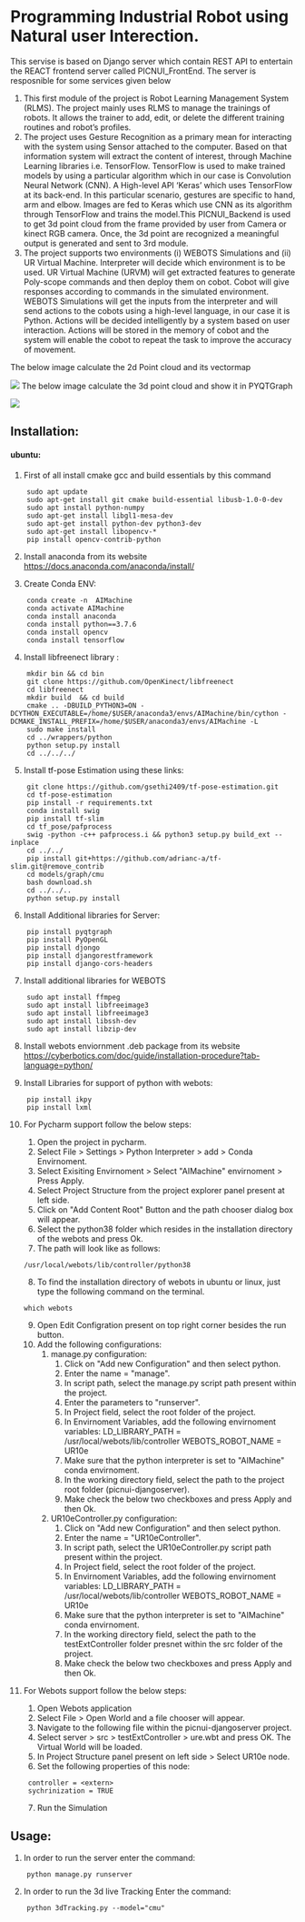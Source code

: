 # Programming Industrial Robot using Natural user Interection.


This servise is based on Django server which contain REST API to entertain the REACT frontend server called PICNUI_FrontEnd. The server is resposnible for some services given below
1.  This first module of the project is Robot Learning Management System (RLMS). The project mainly uses RLMS to manage the trainings of robots. It allows the trainer to add, edit, or delete the different training routines and robot’s profiles. 
2. The project uses Gesture Recognition as a primary mean for interacting with the system using Sensor attached to the computer. Based on that information system will extract the content of interest, through Machine Learning libraries i.e. TensorFlow. TensorFlow is used to make trained models by using a particular algorithm which in our case is Convolution Neural Network (CNN). A High-level API ‘Keras’ which uses TensorFlow at its back-end. In this particular scenario, gestures are specific to hand, arm and elbow. Images are fed to Keras which use CNN as its algorithm through TensorFlow and trains the model.This PICNUI_Backend is used to get 3d point cloud from the frame provided by user from Camera or kinect RGB camera.  Once, the 3d point are recognized a meaningful output is generated and sent to 3rd module.
3. The project supports two environments (i) WEBOTS Simulations and (ii) UR Virtual Machine. Interpreter will decide which environment is to be used. UR Virtual Machine (URVM) will get extracted features to generate Poly-scope commands and then deploy them on cobot. Cobot will give responses according to commands in the simulated environment. WEBOTS Simulations will get the inputs from the interpreter and will send actions to the cobots using a high-level language, in our case it is Python. Actions will be decided intelligently by a system based on user interaction. Actions will be stored in the memory of cobot and the system will enable the cobot to repeat the task to improve the accuracy of movement. 

The below image calculate the 2d Point cloud and its vectormap 

![](server/images/demo1.png)
The below image calculate the 3d point cloud and show it in PYQTGraph

![](server/images/demo2.png)

## Installation:
#### ubuntu:
1. First of all install cmake gcc and build essentials by this command
```
	sudo apt update 
	sudo apt-get install git cmake build-essential libusb-1.0-0-dev
	sudo apt install python-numpy
	sudo apt-get install libgl1-mesa-dev
	sudo apt-get install python-dev python3-dev
	sudo apt-get install libopencv-*
	pip install opencv-contrib-python
```


2. Install anaconda from its website <https://docs.anaconda.com/anaconda/install/>

3.  Create Conda ENV:

```
	conda create -n  AIMachine
	conda activate AIMachine
	conda install anaconda
	conda install python==3.7.6
	conda install opencv
	conda install tensorflow
```


4. Install libfreenect library :

```
	mkdir bin && cd bin
	git clone https://github.com/OpenKinect/libfreenect
	cd libfreenect
	mkdir build  && cd build
	cmake .. -DBUILD_PYTHON3=ON -DCYTHON_EXECUTABLE=/home/$USER/anaconda3/envs/AIMachine/bin/cython -DCMAKE_INSTALL_PREFIX=/home/$USER/anaconda3/envs/AIMachine -L
	sudo make install
	cd ../wrappers/python
	python setup.py install
	cd ../../../
```

5. Install tf-pose Estimation using these links:

```
	git clone https://github.com/gsethi2409/tf-pose-estimation.git
	cd tf-pose-estimation
	pip install -r requirements.txt
	conda install swig
	pip install tf-slim
	cd tf_pose/pafprocess
	swig -python -c++ pafprocess.i && python3 setup.py build_ext --inplace
	cd ../../
	pip install git+https://github.com/adrianc-a/tf-slim.git@remove_contrib
	cd models/graph/cmu
	bash download.sh
	cd ../../..
	python setup.py install
```
6. Install Additional libraries for Server:

```
    pip install pyqtgraph
    pip install PyOpenGL
    pip install djongo
    pip install djangorestframework
    pip install django-cors-headers
```
7. Install additional libraries for WEBOTS 

```
	sudo apt install ffmpeg
	sudo apt install libfreeimage3
	sudo apt install libfreeimage3
	sudo apt install libssh-dev
	sudo apt install libzip-dev
```

8. Install webots enviornment  .deb package from its website <https://cyberbotics.com/doc/guide/installation-procedure?tab-language=python/>

9. Install Libraries for support of python with webots:
```
	pip install ikpy
	pip install lxml
```

10. For Pycharm support follow the below steps:
	1. Open the project in pycharm.
	2. Select File > Settings > Python Interpreter > add > Conda Envirnoment.
	3. Select Exisiting Envirnoment > Select "AIMachine" envirnoment > Press Apply.
	4. Select Project Structure from the project explorer panel present at left side.
	5. Click on "Add Content Root" Button and the path chooser dialog box will appear.
	6. Select the python38 folder which resides in the installation directory of the webots and press Ok.
	7. The path will look like as follows:
	```
	/usr/local/webots/lib/controller/python38
	```
	8. To find the installation directory of webots in ubuntu or linux, just type the following command on the terminal.
	```
	which webots
	```
	9. Open Edit Configration present on top right corner besides the run button.
	10. Add the following configurations:
		1. manage.py configuration: 
			1. Click on "Add new Configuration" and then select python.
			2. Enter the name = "manage".
			3. In script path, select the manage.py script path present within the project.
			4. Enter the parameters to "runserver".
			5. In Project field, select the root folder of the project.
			6. In Envirnoment Variables, add the following envirnoment variables:
					LD_LIBRARY_PATH = /usr/local/webots/lib/controller
			 		WEBOTS_ROBOT_NAME = UR10e
			7. Make sure that the python interpreter is set to "AIMachine" conda envirnoment.
			8. In the working directory field, select the path to the project root folder (picnui-djangoserver).
			7. Make check the below two checkboxes and press Apply and then Ok. 
		2. UR10eController.py configuration:
			1. Click on "Add new Configuration" and then select python.
			2. Enter the name = "UR10eController".
			3. In script path, select the UR10eController.py script path present within the project.
			4. In Project field, select the root folder of the project.
			5. In Envirnoment Variables, add the following envirnoment variables:
					LD_LIBRARY_PATH = /usr/local/webots/lib/controller
			 		WEBOTS_ROBOT_NAME = UR10e
			6. Make sure that the python interpreter is set to "AIMachine" conda envirnoment.
			7. In the working directory field, select the path to the testExtController folder presnet within the src folder of the project.
			8. Make check the below two checkboxes and press Apply and then Ok. 

11. For Webots support follow the below steps:
	1. Open Webots application
	2. Select File > Open  World and a file chooser will appear.
	3. Navigate to the following file within the picnui-djangoserver project.
	4. Select server > src > testExtController > ure.wbt and press OK. The Virtual World will be loaded. 
	5. In Project Structure panel present on left side > Select UR10e node.
	6. Set the following properties of this node:
	```
	 controller = <extern>
	 sychrinization = TRUE
	```
	7. Run the Simulation


## Usage:
1. In order to run the server enter the command:
```
    python manage.py runserver
```

2. In order to run the 3d live Tracking Enter the command: 
```
    python 3dTracking.py --model="cmu"
```
